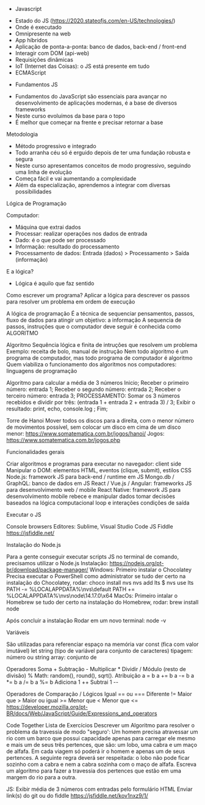 * Javascript

- Estado do JS (https://2020.stateofjs.com/en-US/technologies/)
- Onde é executado
- Omnipresente na web
- App híbridos
- Aplicação de ponta-a-ponta: banco de dados, back-end / front-end
- Interagir com DOM (api-web)
- Requisições dinâmicas
- IoT (Internet das Coisas): o JS está presente em tudo
- ECMAScript

* Fundamentos JS

- Fundamentos do JavaScript são essenciais para avançar no desenvolvimento de aplicações modernas, é a base de diversos frameworks
- Neste curso evoluímos da base para o topo
- É melhor que começar na frente e precisar retornar a base

Metodologia

- Método progressivo e integrado
- Todo arranha céu só é erguido depois de ter uma fundação robusta e segura
- Neste curso apresentamos conceitos de modo progressivo, seguindo uma linha de evolução
- Começa fácil e vai aumentando a complexidade
- Além da especialização, aprendemos a integrar com diversas possibilidades

Lógica de Programação

Computador:
- Máquina que extrai dados
- Processar: realizar operações nos dados de entrada
- Dado: é o que pode ser processado
- Informação: resultado do processamento
- Processamento de dados: Entrada (dados) > Processamento > Saída (informação)

E a lógica?
- Lógica é aquilo que faz sentido

Como escrever um programa?
Aplicar a lógica para descrever os passos para resolver um problema em ordem de execução

A lógica de programação
É a técnica de sequenciar pensamentos, passos, fluxo de dados para atingir um objetivo: a informação
A sequencia de passos, instruções que o computador deve seguir é conhecida como ALGORITMO

Algoritmo
Sequência lógica e finita de intruções que resolvem um problema
Exemplo: receita de bolo, manual de instrução
Nem todo algoritmo é um programa de computador, mas todo programa de computador é algoritmo
Quem viabiliza o funcionamento dos algoritmos nos computadores: linguagens de programação

Algoritmo para calcular a média de 3 números
Inicio;
Receber o primeiro número: entrada 1;
Receber o segundo número: entrada 2;
Receber o terceiro número: entrada 3;
PROCESSAMENTO: Somar os 3 números recebidos e dividir por três: (entrada 1 + entrada 2 + entrada 3) / 3;
Exibir o resultado: print, echo, console.log ;
Fim;

Torre de Hanoi
Mover todos os discos para a direita, com o menor número de movimentos possível, sem colocar um disco em cima de um disco menor: https://www.somatematica.com.br/jogos/hanoi/
Jogos: https://www.somatematica.com.br/jogos.php

Funcionalidades gerais

Criar algoritmos e programas para executar no navegador: client side
Manipular o DOM: elementos HTML, eventos (clique, submit), estilos CSS
Node.js: framework JS para back-end / runtime em JS
Mongo.db / GraphQL: banco de dados em JS
React / Vue.js / Angular: frameworks JS para desenvolvimento web / mobile
React Native: framework JS para desenvolvimento mobile
rebece e manipular dados
tomar decisões baseados na lógica computacional
loop e interações
condições de saída

Executar o JS

Console browsers
Editores: Sublime, Visual Studio Code
JS Fiddle https://jsfiddle.net/

Instalação do Node.js

Para a gente conseguir executar scripts JS no terminal de comando, precisamos utilizar o Node.js
Instalação: https://nodejs.org/pt-br/download/package-manager/
Windows: Primeiro instalar o Chocolatey
Precisa executar o PowerShell como administrator
se tudo der certo na instalação do Chocolatey, rodar: choco install nvs
nvs add lts
$ nvs use lts PATH -= %LOCALAPPDATA%\nvs\default PATH += %LOCALAPPDATA%\nvs\node\14.17.0\x64
MacOs: Primeiro intalar o Homebrew
se tudo der certo na instalação do Homebrew, rodar: brew install node

Após concluir a instalação
Rodar em um novo terminal: node -v

Variáveis

São utilizadas para referenciar espaço na memória
var
const (fica com valor imutável)
let
string (tipo de variável para conjunto de caracteres)
tipagem: número ou string
array: conjunto de 

Operadores
Soma +
Subtração -
Multiplicar *
Dividir /
Módulo (resto de divisão) %
Math: random(), round(), sqrt().
Atribuição
a = b a += b a -= b a *= b a /= b a %= b Adiciona 1 ++ Subtrai 1 --

Operadores de Comparação / Lógicos
Igual == ou ===
Diferente !=
Maior que >
Maior ou igual >=
Menor que <
Menor que <=
https://developer.mozilla.org/pt-BR/docs/Web/JavaScript/Guide/Expressions_and_operators

Code Together
Lista de Exercícios
Descrever um Algoritmo para resolver o problema da travessia de modo "seguro':
Um homem precisa atravessar um rio com um barco que possui capacidade apenas para carregar ele mesmo e mais um de seus três pertences, que são: um lobo, uma cabra e um maço de alfafa. Em cada viagem só poderá ir o homem e apenas um de seus pertences. A seguinte regra deverá ser respeitada: o lobo não pode ficar sozinho com a cabra e nem a cabra sozinha com o maço de alfafa. Escreva um algoritmo para fazer a travessia dos pertences que estão em uma margem do rio para a outra.

JS: Exibir média de 3 números com entradas pelo formulário HTML Enviar link(s) do git ou do fiddle
https://jsfiddle.net/kov1nxz9/1/